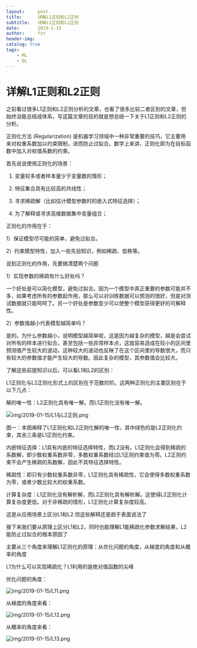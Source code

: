 ```yaml
---
layout:     post
title:      详解L1正则和L2正则
subtitle:   详解L1正则和L2正则
date:       2019-1-15
author:     fzr
header-img: 
catalog: true
tags:
    - ML
    - DL
---
```

# 详解L1正则和L2正则

之前看过很多L1正则和L2正则分析的文章，也看了很多比较二者区别的文章，但始终没能总结成体系，写这篇文章的目的就是想总结一下关于L1正则和L2正则的分析。

正则化方法 (Regularization) 是机器学习领域中一种非常重要的技巧，它主要用来对权重系数加以约束限制，进而防止过拟合。数学上来讲，正则化即为在目标函数中加入对权值系数的约束。

首先说说使用正则化的场景：

1. 变量较多或者样本量少于变量数的情形；

2. 特征集合具有比较高的共线性；

3. 寻求稀疏解（比如估计模型参数时的嵌入式特征选择）；

4. 为了解释或寻求高维数据集中变量组合；

正则化的作用在于：

1）保证模型尽可能的简单，避免过拟合。

2）约束模型特性，加入一些先验知识，例如稀疏、低秩等。

说到正则化的作用，先要搞清楚两个问题

1）实现参数的稀疏有什么好处吗？

一个好处是可以简化模型，避免过拟合。因为一个模型中真正重要的参数可能并不多，如果考虑所有的参数起作用，那么可以对训练数据可以预测的很好，但是对测试数据就只能呵呵了。另一个好处是参数变少可以使整个模型获得更好的可解释性。

2）参数值越小代表模型越简单吗？

是的。为什么参数越小，说明模型越简单呢，这是因为越复杂的模型，越是会尝试对所有的样本进行拟合，甚至包括一些异常样本点，这就容易造成在较小的区间里预测值产生较大的波动，这种较大的波动也反映了在这个区间里的导数很大，而只有较大的参数值才能产生较大的导数。因此复杂的模型，其参数值会比较大。

了解这些前提知识以后，可以看L1和L2的区别：

L1正则化与L2正则化形式上的区别在于范数的阶。这两种正则化的主要区别在于以下几点：

解的唯一性：L2正则化具有唯一解，而L1正则化没有唯一解。

![img/2019-01-15/L1与L2正则.png](https://zrfan.github.io/img/2019-01-15/L1与L2正则.png)

图一：本图阐释了L1正则化和L2正则化解的唯一性，其中绿色的是L2正则化约束，其余三条是L1正则化约束。

内嵌特征选择：L1具有内嵌的特征选择特性，而L2没有。L1正则化会得到稀疏的系数解，即少数权重系数非零，多数权重系数经过L1正则约束值为零。L2正则约束不会产生稀疏的系数解，因此不具特征选择特性。

稀疏性：即只有少数权重系数非零，L1正则化具有稀疏性，它会使得多数权重系数为零，或者少数比较大的权重系数。

计算复杂度：L1正则化没有解析解，而L2正则化具有解析解。这使得L2正则化计算复杂度更低。对于非稀疏的情形，L1正则化计算复杂度较高。

这是从应用场景上区分L1和L2.但这些解释还是趋于表面说法了

接下来我们要从原理上区分L1和L2，同时也能理解L1能稀疏化参数求解结果，L2能防止过拟合的根本原因了

主要从三个角度来理解L1正则化的原理：从优化问题的角度，从梯度的角度和从概率的角度

L1为什么可以实现稀疏化？L1利用的是绝对值函数的尖峰

优化问题的角度：

![img/2019-01-15/L11.png](https://zrfan.github.io/img/2019-01-15/L11.png)

从梯度的角度来看：

![img/2019-01-15/L12.png](https://zrfan.github.io/img/2019-01-15/L12.png)

从概率的角度来看：

![img/2019-01-15/L13.png](https://zrfan.github.io/img/2019-01-15/L13.png)





